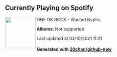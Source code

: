 ## Currently Playing on Spotify

[<img align="left" width="100" src="https://i.scdn.co/image/ab67616d0000b273794179deeade79ef08eabd94">](https://open.spotify.com/album/1obI3635eoYwWYhGs2vEeP)

ONE OK ROCK - Wasted Nights

**Albums**: Not supported

Last updated at 03/10/2021 11:21

#### Generated with [20chan/github-now](https://github.com/20chan/github-now)


<!--
**20chan/20chan** is a ✨ _special_ ✨ repository because its `README.md` (this file) appears on your GitHub profile.

Here are some ideas to get you started:

- 🔭 I’m currently working on ...
- 🌱 I’m currently learning ...
- 👯 I’m looking to collaborate on ...
- 🤔 I’m looking for help with ...
- 💬 Ask me about ...
- 📫 How to reach me: ...
- 😄 Pronouns: ...
- ⚡ Fun fact: ...
-->
